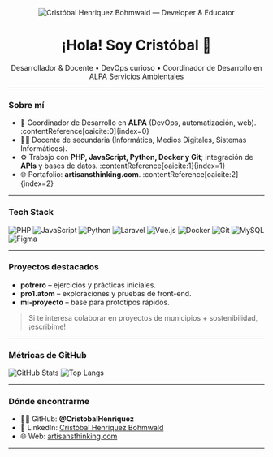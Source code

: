 <!-- Banner -->
<p align="center">
  <img src="https://raw.githubusercontent.com/CristobalHenriquez/CristobalHenriquez/main/assets/banner.jgp" alt="Cristóbal Henriquez Bohmwald — Developer & Educator" />
</p>

<h1 align="center">¡Hola! Soy Cristóbal 👋</h1>

<p align="center">
  Desarrollador & Docente • DevOps curioso • Coordinador de Desarrollo en ALPA Servicios Ambientales
</p>

---

### Sobre mí
- 💼 Coordinador de Desarrollo en **ALPA** (DevOps, automatización, web). :contentReference[oaicite:0]{index=0}  
- 👨‍🏫 Docente de secundaria (Informática, Medios Digitales, Sistemas Informáticos).  
- ⚙️ Trabajo con **PHP, JavaScript, Python, Docker y Git**; integración de **APIs** y bases de datos. :contentReference[oaicite:1]{index=1}  
- 🌐 Portafolio: **artisansthinking.com**. :contentReference[oaicite:2]{index=2}

---

### Tech Stack
<p>
  <!-- Lenguajes -->
  <img alt="PHP" src="https://img.shields.io/badge/PHP-777BB4?logo=php&logoColor=white" />
  <img alt="JavaScript" src="https://img.shields.io/badge/JavaScript-F7DF1E?logo=javascript&logoColor=black" />
  <img alt="Python" src="https://img.shields.io/badge/Python-3776AB?logo=python&logoColor=white" />
  <!-- Frameworks / Tools -->
  <img alt="Laravel" src="https://img.shields.io/badge/Laravel-FF2D20?logo=laravel&logoColor=white" />
  <img alt="Vue.js" src="https://img.shields.io/badge/Vue.js-4FC08D?logo=vuedotjs&logoColor=white" />
  <img alt="Docker" src="https://img.shields.io/badge/Docker-2496ED?logo=docker&logoColor=white" />
  <img alt="Git" src="https://img.shields.io/badge/Git-F05032?logo=git&logoColor=white" />
  <img alt="MySQL" src="https://img.shields.io/badge/MySQL-4479A1?logo=mysql&logoColor=white" />
  <img alt="Figma" src="https://img.shields.io/badge/Figma-F24E1E?logo=figma&logoColor=white" />
</p>

---

### Proyectos destacados
- **potrero** – ejercicios y prácticas iniciales.  
- **pro1.atom** – exploraciones y pruebas de front-end.  
- **mi-proyecto** – base para prototipos rápidos.

> Si te interesa colaborar en proyectos de municipios + sostenibilidad, ¡escribime!

---

### Métricas de GitHub
<p>
  <img alt="GitHub Stats" src="https://github-readme-stats.vercel.app/api?username=CristobalHenriquez&show_icons=true&theme=radical" />
  <img alt="Top Langs" src="https://github-readme-stats.vercel.app/api/top-langs/?username=CristobalHenriquez&layout=compact&theme=radical" />
</p>

---

### Dónde encontrarme
- 🧑‍💻 GitHub: **@CristobalHenriquez**
- 🔗 LinkedIn: [Cristóbal Henriquez Bohmwald](https://www.linkedin.com/in/cristobalhenriquezbohmwald/)
- 🌐 Web: [artisansthinking.com](http://artisansthinking.com)

---
